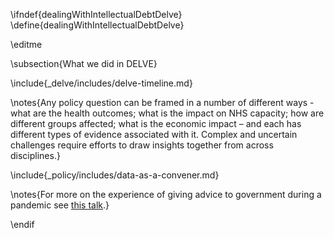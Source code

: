 \ifndef{dealingWithIntellectualDebtDelve}
\define{dealingWithIntellectualDebtDelve}

\editme

\subsection{What we did in DELVE}

\include{_delve/includes/delve-timeline.md}

\notes{Any policy question can be framed in a number of different
ways - what are the health outcomes; what is the impact on NHS
capacity; how are different groups affected; what is the economic
impact – and each has different types of evidence associated with
it. Complex and uncertain challenges require efforts to draw insights
together from across disciplines.}

\include{_policy/includes/data-as-a-convener.md}

\notes{For more on the experience of giving advice to government during a pandemic see [this talk](http://inverseprobability.com/talks/notes/science-evidence-and-government-reflections-on-the-covid-19-experience.html).}

\endif
